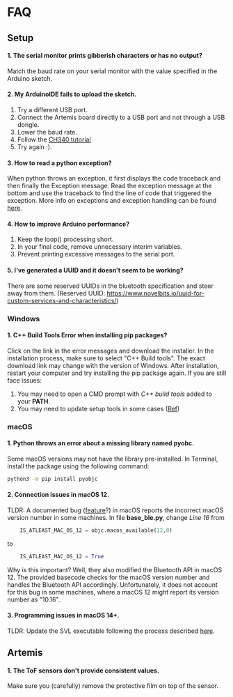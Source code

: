 # FAQ

## Setup

#### 1. The serial monitor prints gibberish characters or has no output?
Match the baud rate on your serial monitor with the value specified in the Arduino sketch.

####  2. My ArduinoIDE fails to upload the sketch.
1. Try a different USB port.
2. Connect the Artemis board directly to a USB port and not through a USB dongle.
3. Lower the baud rate.
4. Follow the [CH340 tutorial](./CH340.md)
5. Try again :).

#### 3. How to read a python exception?
When python throws an exception, it first displays the code traceback and then finally the Exception message. Read the exception message at the bottom and use the traceback to find the line of code that triggered the exception.
More info on exceptions and exception handling can be found [here](https://realpython.com/python-exceptions/).

#### 4. How to improve Arduino performance?
1. Keep the loop() processing short.
2. In your final code, remove unnecessary interim variables.
3. Prevent printing excessive messages to the serial port.

#### 5. I've generated a UUID and it doesn't seem to be working?
There are some reserved UUIDs in the bluetooth specification and steer away from them. (Reserved UUID: https://www.novelbits.io/uuid-for-custom-services-and-characteristics/)


### Windows
#### 1. C++ Build Tools Error when installing pip packages?
Click on the link in the error messages and download the installer. In the installation process, make sure to select "C++ Build tools". The exact download link may change with the version of Windows. 
After installation, restart your computer and try installing the pip package again. If you are still face issues:
   1. You may need to open a CMD prompt with *C++ build tools* added to your **PATH**.
   2. You may need to update setup tools in some cases ([Ref](https://stackoverflow.com/questions/29846087/error-microsoft-visual-c-14-0-is-required-unable-to-find-vcvarsall-bat))

### macOS
#### 1. Python throws an error about a missing library named **pyobc**.
Some macOS versions may not have the library pre-installed. 
In Terminal, install the package using the following command:
```bash
python3 -m pip install pyobjc
```

#### 2. Connection issues in macOS 12.
TLDR: A documented bug ([feature](https://stackoverflow.com/questions/69097567/macos-version-returned-as-10-16-instead-of-12-0)?) in macOS reports the incorrect macOS version number in some machines. In file **base_ble.py**, change *Line 16*
from
```python
    IS_ATLEAST_MAC_OS_12 = objc.macos_available(12,0)
``` 
to
```python
    IS_ATLEAST_MAC_OS_12 = True
```
Why is this important? Well, they also modified the Bluetooth API in macOS 12. The provided basecode checks for the macOS version number and handles the Bluetooth API accordingly. Unfortunately, it does not account for this bug in some machines, where a macOS 12 might report its version number as "10.16".

#### 3. Programming issues in macOS 14+.
TLDR: Update the SVL executable following the process described [here](./CH340.md).

## Artemis
#### 1. The ToF sensors don't provide consistent values.
Make sure you (carefully) remove the protective film on top of the sensor.

